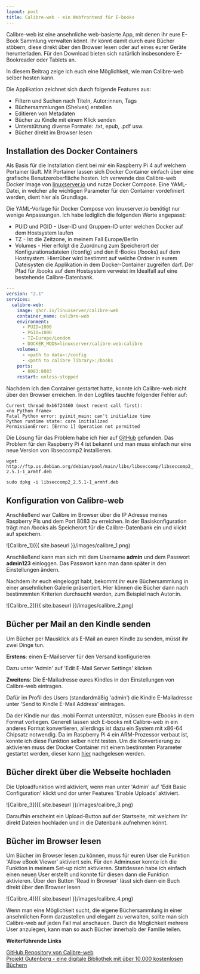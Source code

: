 ```yaml
---
layout: post
title: Calibre-web - ein Webfrontend für E-books
---
```


Calibre-web ist eine ansehnliche web-basierte App, mit denen ihr eure E-Book Sammlung verwalten könnt. Ihr könnt damit durch eure Bücher stöbern, diese direkt über den Browser lesen oder auf eines eurer Geräte herunterladen. Für den Download bieten sich natürlich insbesondere E-Bookreader oder Tablets an.

In diesem Beitrag zeige ich euch eine Möglichkeit, wie man Calibre-web selber hosten kann. 

Die Applikation zeichnet sich durch folgende Features aus:

* Filtern und Suchen nach Titeln, Autor:innen, Tags
* Büchersammlungen (Shelves) erstellen
* Editieren von Metadaten
* Bücher zu Kindle mit einem Klick senden
* Unterstützung diverse Formate: .txt, epub, .pdf usw.
* Bücher direkt im Browser lesen

## Installation des Docker Containers

Als Basis für die Installation dient bei mir ein Raspberry Pi 4 auf welchem Portainer läuft. Mit Portainer lassen sich Docker Container einfach über eine grafische Benutzeroberfläche hosten. Ich verwende das Calibre-web Docker Image von [linuxserver.io](https://hub.docker.com/r/linuxserver/calibre-web) und nutze Docker Compose. Eine YAML-Datei, in welcher alle wichtigen Parameter für den Container vordefiniert werden, dient hier als Grundlage.

Die YAML-Vorlage für Docker Compose von linuxserver.io benötigt nur wenige Anpassungen.
Ich habe lediglich die folgenden Werte angepasst:

* PUID und PGID - User-ID und Gruppen-ID unter welchen Docker auf dem Hostsystem laufen
* TZ - Ist die Zeitzone, in meinem Fall Europe/Berlin
* Volumes - Hier erfolgt die Zuordnung zum Speicherort der Konfigurationsdateien (/config) und den E-Books (/books) auf dem Hostsystem. Hierrüber wird bestimmt auf welche Ordner in eurem Dateisysten die Applikation in dem Docker-Container zugreifen darf. Der Pfad für /books auf dem Hostsystem verweist im Idealfall auf eine bestehende Calibre-Datenbank.

```yml
---
version: "2.1"
services:
  calibre-web:
    image: ghcr.io/linuxserver/calibre-web
    container_name: calibre-web
    environment:
      - PUID=1000
      - PGID=1000
      - TZ=Europe/London
      - DOCKER_MODS=linuxserver/calibre-web:calibre
    volumes:
      - <path to data>:/config
      - <path to calibre library>:/books
    ports:
      - 8083:8083
    restart: unless-stopped
```

Nachdem ich den Container gestartet hatte, konnte ich Calibre-web nicht über den Browser erreichen. In den Logfiles tauchte folgender Fehler auf:

```
Current thread 0xb6f24460 (most recent call first):
<no Python frame>
Fatal Python error: pyinit_main: can't initialize time
Python runtime state: core initialized
PermissionError: [Errno 1] Operation not permitted
```

Die Lösung für das Problem habe ich hier auf [GitHub](https://github.com/linuxserver/docker-papermerge/issues/4) gefunden. Das Problem für den Raspberry Pi 4 ist bekannt und man muss einfach nur eine neue Version von libseccomp2 installieren.

`wget http://ftp.us.debian.org/debian/pool/main/libs/libseccomp/libseccomp2_2.5.1-1_armhf.deb`

`sudo dpkg -i libseccomp2_2.5.1-1_armhf.deb`

## Konfiguration von Calibre-web

Anschließend war Calibre im Browser über die IP Adresse meines Raspberry Pis und dem Port 8083 zu erreichen. In der Basiskonfiguration trägt man /books als Speicherort für die Calibre-Datenbank ein und klickt auf speichern.

![Calibre_1]({{ site.baseurl }}/images/calibre_1.png)

Anschließend kann man sich mit dem Username **admin** und dem Passwort **admin123** einloggen. Das Passwort kann man dann später in den Einstellungen ändern.

Nachdem ihr euch eingeloggt habt, bekommt ihr eure Büchersammlung in einer ansehnlichen Galerie präsentiert. Hier können die Bücher dann nach bestimmmten Kriterien durchsucht werden, zum Beispiel nach Autor:in. 

![Calibre_2]({{ site.baseurl }}/images/calibre_2.png)


## Bücher per Mail an den Kindle senden

Um Bücher per Mausklick als E-Mail an euren Kindle zu senden, müsst ihr zwei Dinge tun.

**Erstens**: einen E-Mailserver für den Versand konfigurieren 

Dazu unter 'Admin' auf 'Edit E-Mail Server Settings' klicken

**Zweitens**: Die E-Mailadresse eures Kindles in den Einstellungen von Calibre-web eintragen.

Dafür im Profil des Users (standardmäßig 'admin') die Kindle E-Mailadresse unter 'Send to Kindle E-Mail Address' eintragen.

Da der Kindle nur das .mobi Format unterstützt, müssen eure Ebooks in dem Format vorliegen. Generell lassen sich E-books mit Calibre-web in ein anderes Format konvertieren, allerdings ist dazu ein System mit x86-64 Chipsatz notwendig. Da im Raspberry Pi 4 ein ARM-Prozessor verbaut ist, konnte ich diese Funktion selber nicht testen. Um die Konvertierung zu aktivieren muss der Docker Container mit einem bestimmten Parameter gestartet werden, dieser kann [hier](https://github.com/linuxserver/docker-calibre-web/blob/master/README.md#parameters) nachgelesen werden.


## Bücher direkt über die Webseite hochladen

Die Uploadfunktion wird aktiviert, wenn man unter 'Admin' auf 'Edit Basic Configuration' klickt und dor unter Features 'Enable Uploads' aktiviert.

![Calibre_3]({{ site.baseurl }}/images/calibre_3.png)

Daraufhin erscheint ein Upload-Button auf der Startseite, mit welchem ihr direkt Dateien hochladen und in die Datenbank aufnehmen könnt.

## Bücher im Browser lesen

Um Bücher im Browser lesen zu können, muss für euren User die Funktion 'Allow eBook Viewer' aktiviert sein. Für den Adminuser konnte ich die Funktion in meinem Set-up nicht aktivieren. Stattdessen habe ich einfach einen neuen User erstellt und konnte für diesen dann die Funktion aktivieren. Über den Button 'Read in Browser' lässt sich dann ein Buch direkt über den Browser lesen

![Calibre_4]({{ site.baseurl }}/images/calibre_4.png)

Wenn man eine Möglichkeit sucht, die eigene Büchersammlung in einer ansehnlichen Form darzustellen und elegant zu verwalten, sollte man sich Calibre-web auf jeden Fall mal anschauen. Durch die Möglichkeit mehrere User anzulegen, kann man so auch Bücher innerhalb der Familie teilen.


**Weiterführende Links**


[GitHub Repository von Calibre-web](https://github.com/janeczku/calibre-web)  
[Projekt Gutenberg - eine digitale Bibliothek mit über 10.000 kostenlosen Büchern](https://www.projekt-gutenberg.org/)